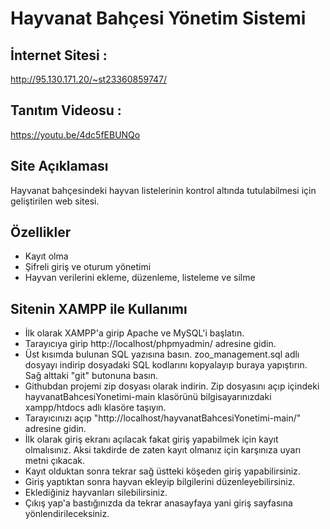 # Hayvanat Bahçesi Yönetim Sistemi
## İnternet Sitesi :  
http://95.130.171.20/~st23360859747/
## Tanıtım Videosu :  
https://youtu.be/4dc5fEBUNQo
## Site Açıklaması
Hayvanat bahçesindeki hayvan listelerinin kontrol altında tutulabilmesi için geliştirilen web sitesi.
## Özellikler
- Kayıt olma
- Şifreli giriş ve oturum yönetimi
- Hayvan verilerini ekleme, düzenleme, listeleme ve silme
## Sitenin XAMPP ile Kullanımı
- İlk olarak XAMPP'a girip Apache ve MySQL'i başlatın.
- Tarayıcıya girip http://localhost/phpmyadmin/ adresine gidin.
- Üst kısımda bulunan SQL yazısına basın. zoo_management.sql adlı dosyayı indirip dosyadaki SQL kodlarını kopyalayıp buraya yapıştırın. Sağ alttaki "git" butonuna basın.
- Githubdan projemi zip dosyası olarak indirin. Zip dosyasını açıp içindeki hayvanatBahcesiYonetimi-main klasörünü bilgisayarınızdaki xampp/htdocs adlı klasöre taşıyın.
- Tarayıcınızı açıp "http://localhost/hayvanatBahcesiYonetimi-main/" adresine gidin.
- İlk olarak giriş ekranı açılacak fakat giriş yapabilmek için kayıt olmalısınız. Aksi takdirde de zaten kayıt olmanız için karşınıza uyarı metni çıkacak.
- Kayıt olduktan sonra tekrar sağ üstteki köşeden giriş yapabilirsiniz.
- Giriş yaptıktan sonra hayvan ekleyip bilgilerini düzenleyebilirsiniz.
- Eklediğiniz hayvanları silebilirsiniz.
- Çıkış yap'a bastığınızda da tekrar anasayfaya yani giriş sayfasına yönlendirileceksiniz.
